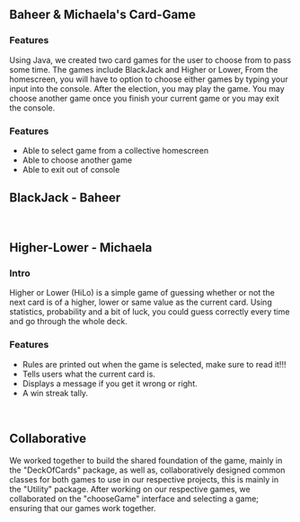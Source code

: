 <h2>Baheer & Michaela's Card-Game</h2>

<h3>Features</h3>
<p>Using Java, we created two card games for the user to choose from to pass some time. The games include BlackJack and Higher or Lower, From the homescreen, you will have to option to choose either games by typing your input into the console. After the election, you may play the game. You may choose another game once you finish your current game or you may exit the console. </p>

<h3>Features</h3>
<ul>
  <li>Able to select game from a collective homescreen</li>
  <li>Able to choose another game</li>
  <li>Able to exit out of console</li>
</ul>

<h2>BlackJack - Baheer</h2>
<!--Intro-->
<!--Features -->


<br>
<h2>Higher-Lower - Michaela</h2>
<h3>Intro</h3>
Higher or Lower (HiLo) is a simple game of guessing whether or not the next card is of a higher, lower or same value as the current card. Using statistics, probability and a bit of luck, you could guess correctly every time and go through the whole deck. 

<h3>Features</h3>
<ul>
  <li>Rules are printed out when the game is selected, make sure to read it!!!</li>
  <li>Tells users what the current card is.</li>
  <li>Displays a message if you get it wrong or right.</li>
  <li>A win streak tally.</li>
</ul>

<br>
<h2>Collaborative</h2>
<p>We worked together to build the shared foundation of the game, mainly in the "DeckOfCards" package, as well as, collaboratively designed common classes for both games to use in our respective projects, this is mainly in the "Utility" package. After working on our respective games, we collaborated on the "chooseGame" interface and selecting a game; ensuring that our games work together.</p>
